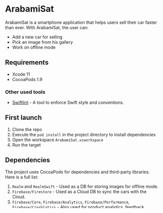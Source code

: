 # ArabamiSat
ArabamiSat is a smartphone application that helps users sell their car faster than ever.
With ArabamiSat, the user can:

* Add a new car for selling
* Pick an image from his gallery
* Work on offline mode

## Requirements

* Xcode 11
* CocoaPods 1.9

### Other used tools
* [Swiftlint](https://github.com/realm/SwiftLint) - A tool to enforce Swift style and conventions.

## First launch

1. Clone the repo
1. Execute the `pod install` in the project directory to install dependencies
1. Open the workspace `ArabamiSat.xcworkspace`
1. Run the target

## Dependencies

The project uses CocoaPods for dependencies and third-party libraries.
Here is a full list:

1. `Realm` and `RealmSwift` - Used as a DB for storing images for offline mode.
1. `Firebase/Firestore` - Used as a Cloud DB to sync the cars with the Cloud.
1. `Firebase/Core`, `Firebase/Analytics`, `Firebase/Performance`, `Firebase/Crashlytics` - Also used for product analytics, feedback collection and reporting/fixing crashes.
1. `SwiftLint` - Linter for code style improvement.

## Localization

Struct with localized strings could be found in `LocalizedStrings.swift` file.

## AuthenticationManager.swift
Constains logic for authenticating the user with Facebook and Google. (Firebase OAuth)

## DBManager.swift
Contains logic for writing and reading from local Realm database for images and for writing and reading the FirestoreDB.
